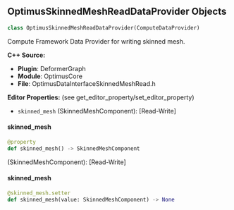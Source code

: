 ## OptimusSkinnedMeshReadDataProvider Objects

```python
class OptimusSkinnedMeshReadDataProvider(ComputeDataProvider)
```

Compute Framework Data Provider for writing skinned mesh.

**C++ Source:**

- **Plugin**: DeformerGraph
- **Module**: OptimusCore
- **File**: OptimusDataInterfaceSkinnedMeshRead.h

**Editor Properties:** (see get_editor_property/set_editor_property)

- ``skinned_mesh`` (SkinnedMeshComponent):  [Read-Write]

<a id="unreal.OptimusSkinnedMeshReadDataProvider.skinned_mesh"></a>

#### skinned_mesh

```python
@property
def skinned_mesh() -> SkinnedMeshComponent
```

(SkinnedMeshComponent):  [Read-Write]

<a id="unreal.OptimusSkinnedMeshReadDataProvider.skinned_mesh"></a>

#### skinned_mesh

```python
@skinned_mesh.setter
def skinned_mesh(value: SkinnedMeshComponent) -> None
```

<a id="unreal.OptimusSkinnedMeshWriteDataProvider"></a>